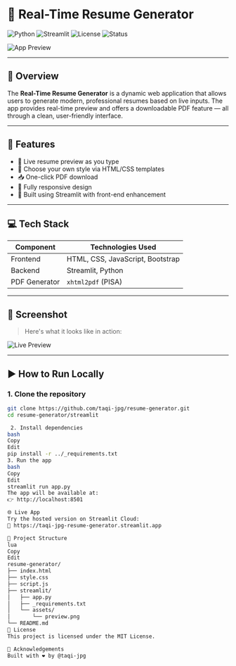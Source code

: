 # 🧾 Real-Time Resume Generator

![Python](https://img.shields.io/badge/Python-3.10-blue?logo=python)
![Streamlit](https://img.shields.io/badge/Built%20with-Streamlit-orange?logo=streamlit)
![License](https://img.shields.io/badge/License-MIT-green)
![Status](https://img.shields.io/badge/Project-Active-success)

![App Preview](streamlit/assets/preview.png)

---

## 🚀 Overview

The **Real-Time Resume Generator** is a dynamic web application that allows users to generate modern, professional resumes based on live inputs. The app provides real-time preview and offers a downloadable PDF feature — all through a clean, user-friendly interface.

---

## 🔧 Features

- 📄 Live resume preview as you type  
- 🎨 Choose your own style via HTML/CSS templates  
- 📥 One-click PDF download  
- 📱 Fully responsive design  
- 🧠 Built using Streamlit with front-end enhancement

---

## 💻 Tech Stack

| Component      | Technologies Used              |
|----------------|-------------------------------|
| Frontend       | HTML, CSS, JavaScript, Bootstrap |
| Backend        | Streamlit, Python              |
| PDF Generator  | `xhtml2pdf` (PISA)             |

---

## 📸 Screenshot

> Here's what it looks like in action:

![Live Preview](streamlit/assets/preview.png)

---

## ▶️ How to Run Locally

### 1. Clone the repository

```bash
git clone https://github.com/taqi-jpg/resume-generator.git
cd resume-generator/streamlit

 2. Install dependencies
bash
Copy
Edit
pip install -r ../_requirements.txt
3. Run the app
bash
Copy
Edit
streamlit run app.py
The app will be available at:
👉 http://localhost:8501

🌐 Live App
Try the hosted version on Streamlit Cloud:
🔗 https://taqi-jpg-resume-generator.streamlit.app

📁 Project Structure
lua
Copy
Edit
resume-generator/
├── index.html
├── style.css
├── script.js
├── streamlit/
│   ├── app.py
│   ├── _requirements.txt
│   └── assets/
│       └── preview.png
└── README.md
📜 License
This project is licensed under the MIT License.

🙌 Acknowledgements
Built with ❤️ by @taqi-jpg
